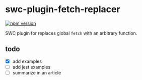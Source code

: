 # swc-plugin-fetch-replacer

[![npm version](https://badge.fury.io/js/swc-plugin-fetch-replacer.svg)](https://badge.fury.io/js/swc-plugin-fetch-replacer)

SWC plugin for replaces global `fetch` with an arbitrary function.

## todo

- [x] add examples
- [ ] add jest examples
- [ ] summarize in an article
